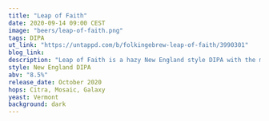 ```yaml
---
title: "Leap of Faith"
date: 2020-09-14 09:00 CEST
image: "beers/leap-of-faith.png"
tags: DIPA
ut_link: "https://untappd.com/b/folkingebrew-leap-of-faith/3990301"
blog_link:
description: "Leap of Faith is a hazy New England style DIPA with the modern classic blend of Citra, Mosaic and Galaxy in the double dry hop."
style: New England DIPA
abv: "8.5%"
release_date: October 2020
hops: Citra, Mosaic, Galaxy
yeast: Vermont
background: dark
---
```

